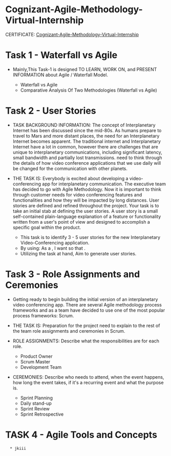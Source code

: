 # Cognizant-Agile-Methodology-Virtual-Internship

CERTIFICATE:
[Cognizant-Agile-Methodology-Virtual-Internship](https://forage-uploads-prod.s3.amazonaws.com/completion-certificates/Cognizant/ZZswQd6xGydd758vz_Cognizant_zTRKYQuCprSMxiDjC_1702624077209_completion_certificate.pdf)

# Task 1 - Waterfall vs Agile

* Mainly,This Task-1 is designed TO LEARN, WORK ON, and PRESENT INFORMATION about Agile / Waterfall Model.
  
   * Waterfall vs Agile
   * Comparative Analysis Of Two Methodologies (Waterfall vs Agile)

# Task 2 - User Stories

* TASK BACKGROUND INFORMATION: The concept of Interplanetary Internet has been discussed since the mid-80s. As humans prepare to travel to Mars and more distant places, the need for an Interplanetary Internet becomes apparent. The traditional internet and Interplanetary Internet have a lot in common, however there are challenges that are unique to interplanetary communications, including significant latency, small bandwidth and partially lost transmissions.
need to think through the details of how video conference applications that we use daily will be changed for the communication with other planets.

* THE TASK IS: Everybody is excited about developing a video-conferencing app for interplanetary communication. The executive team has decided to go with Agile Methodology. Now it is important to think through customer needs for video conferencing features and functionalities and how they will be impacted by long distances. User stories are defined and refined throughout the project. Your task is to take an initial stab at defining the user stories.
A user story is a small self-contained plain-language explanation of a feature or functionality written from a user's point of view and designed to accomplish a specific goal within the product.

  * This task is to identify 3 - 5 user stories for the new Interplanetary Video-Conferencing application.
  * By using: As a <who>, I want <what> so that <why>.
  * Utilizing the task at hand, Aim to generate user stories.
 
# Task 3 - Role Assignments and Ceremonies

  * Getting ready to begin building the initial version of an interplanetary video conferencing app. There are several Agile methodology process frameworks and as a team have
decided to use one of the most popular process frameworks: Scrum.

  * THE TASK IS: Preparation for the project need to explain to the rest of the team role assignments and ceremonies in Scrum.
    
  * ROLE ASSIGNMENTS: Describe what the responsibilities are for each role.
    
      * Product Owner
      * Scrum Master
      * Development Team
        
  * CEREMONIES: Describe who needs to attend, when the event happens, how long the event takes, if it's a recurring event and what the purpose is.

    * Sprint Planning
    * Daily stand-up
    * Sprint Review
    * Sprint Retrospective 

# TASK 4 - Agile Tools and Concepts

      * jkiii
    

  








